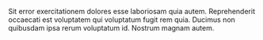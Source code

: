Sit error exercitationem dolores esse laboriosam quia autem. Reprehenderit occaecati est voluptatem qui voluptatum fugit rem quia. Ducimus non quibusdam ipsa rerum voluptatum id. Nostrum magnam autem.